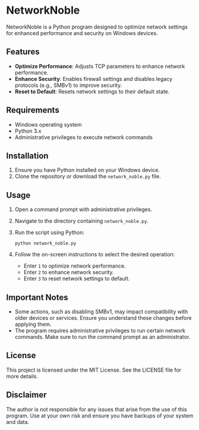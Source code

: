 # NetworkNoble

NetworkNoble is a Python program designed to optimize network settings for enhanced performance and security on Windows devices.

## Features

- **Optimize Performance**: Adjusts TCP parameters to enhance network performance.
- **Enhance Security**: Enables firewall settings and disables legacy protocols (e.g., SMBv1) to improve security.
- **Reset to Default**: Resets network settings to their default state.

## Requirements

- Windows operating system
- Python 3.x
- Administrative privileges to execute network commands

## Installation

1. Ensure you have Python installed on your Windows device.
2. Clone the repository or download the `network_noble.py` file.

## Usage

1. Open a command prompt with administrative privileges.
2. Navigate to the directory containing `network_noble.py`.
3. Run the script using Python:

   ```shell
   python network_noble.py
   ```

4. Follow the on-screen instructions to select the desired operation:
   - Enter `1` to optimize network performance.
   - Enter `2` to enhance network security.
   - Enter `3` to reset network settings to default.

## Important Notes

- Some actions, such as disabling SMBv1, may impact compatibility with older devices or services. Ensure you understand these changes before applying them.
- The program requires administrative privileges to run certain network commands. Make sure to run the command prompt as an administrator.

## License

This project is licensed under the MIT License. See the LICENSE file for more details.

## Disclaimer

The author is not responsible for any issues that arise from the use of this program. Use at your own risk and ensure you have backups of your system and data.